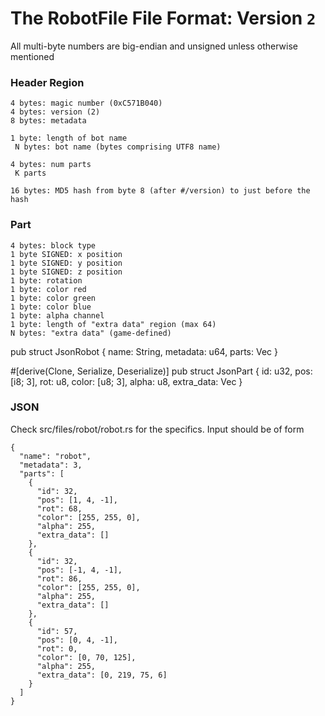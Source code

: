 # The RobotFile File Format: Version `2`

All multi-byte numbers are big-endian and unsigned unless otherwise mentioned

### Header Region
```
4 bytes: magic number (0xC571B040)
4 bytes: version (2)
8 bytes: metadata

1 byte: length of bot name
 N bytes: bot name (bytes comprising UTF8 name)

4 bytes: num parts
 K parts

16 bytes: MD5 hash from byte 8 (after #/version) to just before the hash
```

### Part
```
4 bytes: block type
1 byte SIGNED: x position
1 byte SIGNED: y position
1 byte SIGNED: z position
1 byte: rotation
1 byte: color red
1 byte: color green
1 byte: color blue
1 byte: alpha channel
1 byte: length of "extra data" region (max 64)
N bytes: "extra data" (game-defined)
```

pub struct JsonRobot {
    name: String,
    metadata: u64,
    parts: Vec<JsonPart>
}

#[derive(Clone, Serialize, Deserialize)]
pub struct JsonPart {
    id: u32,
    pos: [i8; 3],
    rot: u8,
    color: [u8; 3],
    alpha: u8,
    extra_data: Vec<u8>
}

### JSON
Check src/files/robot/robot.rs for the specifics. Input should be of form
```
{
  "name": "robot",
  "metadata": 3,
  "parts": [
    {
      "id": 32,
      "pos": [1, 4, -1],
      "rot": 68,
      "color": [255, 255, 0],
      "alpha": 255,
      "extra_data": []
    },
    {
      "id": 32,
      "pos": [-1, 4, -1],
      "rot": 86,
      "color": [255, 255, 0],
      "alpha": 255,
      "extra_data": []
    },
    {
      "id": 57,
      "pos": [0, 4, -1],
      "rot": 0,
      "color": [0, 70, 125],
      "alpha": 255,
      "extra_data": [0, 219, 75, 6]
    }
  ]
}
```